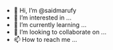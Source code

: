 - 👋 Hi, I’m @saidmarufy
- 👀 I’m interested in ...
- 🌱 I’m currently learning ...
- 💞️ I’m looking to collaborate on ...
- 📫 How to reach me ...

<!---
saidmarufy/saidmarufy is a ✨ special ✨ repository because its `README.md` (this file) appears on your GitHub profile.
You can click the Preview link to take a look at your changes.
--->
